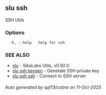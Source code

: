 ## slu ssh

SSH Utils

### Options

```
  -h, --help   help for ssh
```

### SEE ALSO

* [slu](slu.md)	 - SikaLabs Utils, v0.92.0
* [slu ssh keygen](slu_ssh_keygen.md)	 - Genetate SSH private key
* [slu ssh ssh](slu_ssh_ssh.md)	 - Connect to SSH server

###### Auto generated by spf13/cobra on 11-Oct-2025
